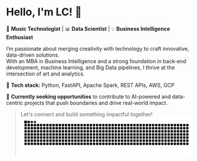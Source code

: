 # Hello, I'm LC! 👋

🎵 **Music Technologist** | 📊 **Data Scientist** | 💡 **Business Intelligence Enthusiast**

I’m passionate about merging creativity with technology to craft innovative, data-driven solutions.  
With an MBA in Business Intelligence and a strong foundation in back-end development, machine learning, and Big Data pipelines, I thrive at the intersection of art and analytics.

🔧 **Tech stack:** Python, FastAPI, Apache Spark, REST APIs, AWS, GCP

🚀 **Currently seeking opportunities** to contribute to AI-powered and data-centric projects that push boundaries and drive real-world impact.

> Let's connect and build something impactful together!
![Snake Game Dark](https://github.com/lcarcos/lcarcos/blob/output/github-contribution-grid-snake-dark.svg)

###
